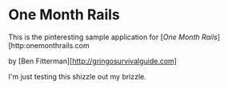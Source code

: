 # One Month Rails

This is the pinteresting sample application for
[*One Month Rails*][http:onemonthrails.com

by [Ben Fitterman][http://gringosurvivalguide.com]

I'm just testing this shizzle out my brizzle.